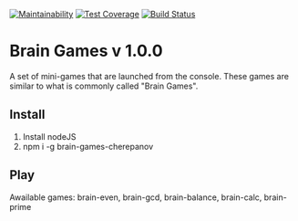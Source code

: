 [![Maintainability](https://api.codeclimate.com/v1/badges/f3560f47856274a206a2/maintainability)](https://codeclimate.com/github/h0x0d9/project-lvl1-s280/maintainability)
[![Test Coverage](https://api.codeclimate.com/v1/badges/f3560f47856274a206a2/test_coverage)](https://codeclimate.com/github/h0x0d9/project-lvl1-s280/test_coverage)
[![Build Status](https://travis-ci.org/h0x0d9/project-lvl1-s280.svg?branch=master)](https://travis-ci.org/h0x0d9/project-lvl1-s280)

# Brain Games v 1.0.0
A set of mini-games that are launched from the console. These games are similar to what is commonly called "Brain Games".

## Install
1. Install nodeJS
2. npm i -g brain-games-cherepanov

## Play
Awailable games: brain-even, brain-gcd, brain-balance, brain-calc, brain-prime
